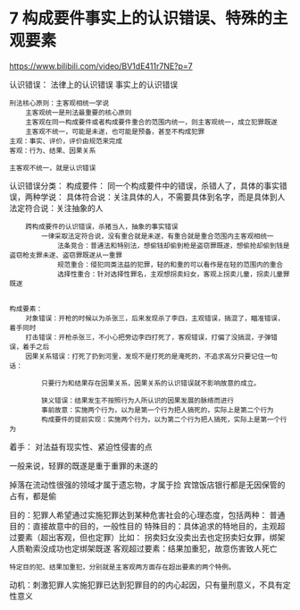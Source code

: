 # 7 构成要件事实上的认识错误、特殊的主观要素

https://www.bilibili.com/video/BV1dE411r7NE?p=7

认识错误：
	法律上的认识错误
	事实上的认识错误
	
	刑法核心原则：主客观相统一学说
		主客观统一是刑法最重要的核心原则
		主客观在同一构成要件或者构成要件重合的范围内统一，则主客观统一，成立犯罪既遂
		主客观不统一，可能是未遂，也可能是预备，甚至不构成犯罪
	主观：事实、评价，评价由规范来完成
	客观：行为、结果、因果关系
	
	主客观不统一，就是认识错误

认识错误分类：
	构成要件：
		同一个构成要件中的错误，杀错人了，具体的事实错误，两种学说：
			具体符合说：关注具体的人，不需要具体到名字，而是具体到人
			法定符合说：关注抽象的人
			
		跨构成要件的认识错误，杀猪当人，抽象的事实错误
			一律采取法定符合说，没有重合就是未遂，有重合就是重合范围内主客观相统一
				法条竞合：普通法和特别法，想偷钱却偷到枪是盗窃罪既遂，想偷抢却偷到钱是盗窃枪支罪未遂、盗窃罪既遂从一重罪
				规范重合：侵犯同类法益的犯罪，轻的和重的可以看作是在轻的范围内的重合
				选择性重合：针对选择性罪名，主观想拐卖妇女，客观上拐卖儿童，拐卖儿童罪既遂
			
		
	构成要素：
		对象错误：开枪的时候以为杀张三，后来发现杀了李四，主观错误，搞混了，瞄准错误，着手同时
		打击错误：开枪杀张三，不小心把旁边李四打死了，客观错误，打偏了没搞混，子弹错误，着手之后
		因果关系错误：打死了扔到河里，发现不是打死的是淹死的，不追求高分只要记住一句话：
		
			只要行为和结果存在因果关系，因果关系的认识错误就不影响故意的成立。
			
			狭义错误：结果发生不按照行为人所认识的因果发展的脉络而进行
			事前故意：实施两个行为，以为是第一个行为把人搞死的，实际上是第二个行为
			构成要件的提前实现：实施两个行为，以为第二个行为把人搞死，实际上是第一个行为
		
着手：
	对法益有现实性、紧迫性侵害的点

一般来说，轻罪的既遂是重于重罪的未遂的

掉落在流动性很强的领域才属于遗忘物，才属于捡
宾馆饭店银行都是无因保管的占有，都是偷
	
目的：犯罪人希望通过实施犯罪达到某种危害社会的心理态度，包括两种：
	普通目的：直接故意中的目的，一般性目的
	特殊目的：具体追求的特地目的，主观超过要素（超出客观，但也定罪）比如：
		拐卖妇女没卖出去也定拐卖妇女罪，绑架人质勒索没成功也定绑架既遂
		客观超过要素：结果加重犯，故意伤害致人死亡
	
	特定目的犯、结果加重犯，分别就是主客观两方面存在超出要素的两个特例。

动机：刺激犯罪人实施犯罪已达到犯罪目的的内心起因，只有量刑意义，不具有定性意义

	
	
	 
	

